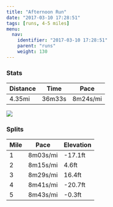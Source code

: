 ```yaml
---
title: "Afternoon Run"
date: "2017-03-10 17:28:51"
tags: [runs, 4-5 miles]
menu:
  nav:
    identifier: "2017-03-10 17:28:51"
    parent: "runs"
    weight: 130
---
```


### Stats

| Distance | Time | Pace |
|----------|------|------|
|4.35mi|36m33s|8m24s/mi|

<img src='https://maps.googleapis.com/maps/api/staticmap?maptype=roadmap&path=enc:wrjeIxsvLQtExBhABzE~AmA?aG|BuCjDBpAfEwJbEHmGnBwB`D?bBrD}JjE?sFbBaCtDEzAxDyJdEDkG~AkBtC[|BjEwJlEAaG`BaCdDa@rBlEsJpEAwFvBqCbD@`BrD}JrEIaFlCoDvCLxA~DyJ`EAsFjC{CzCRpApDoJhEA{FpBoC`DCxAfEyJxDLgG`C{BhCD`BfEqJ|D?qFzCaDzCv@z@vCaK|CHyE`DkCfErBNrAwB`A&key=AIzaSyAfqMeaZ1CCJFGP5cWud__oZnT_Pybg-1M&size=800x800&markers=color:yellow|label:S|53.47132,-2.25101&markers=color:green|label:F|53.46899000000001,-2.2524200000000016'>

### Splits

| Mile | Pace | Elevation |
|------|------|-----------|
|1|8m03s/mi|-17.1ft|
|2|8m15s/mi|4.6ft|
|3|8m29s/mi|16.4ft|
|4|8m41s/mi|-20.7ft|
|5|8m43s/mi|-0.3ft|
